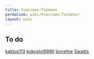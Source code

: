 ```yaml
---
title: Участник:Taimeno
permalink: wiki/Участник:Taimeno/
layout: wiki
---
```


## To do

[kaktus113](kaktus113 "wikilink")
[kokoslol9990](kokoslol9990 "wikilink") [lonrefne](lonrefne "wikilink")
[Swaitis](/wiki/Swaitis "wikilink")
